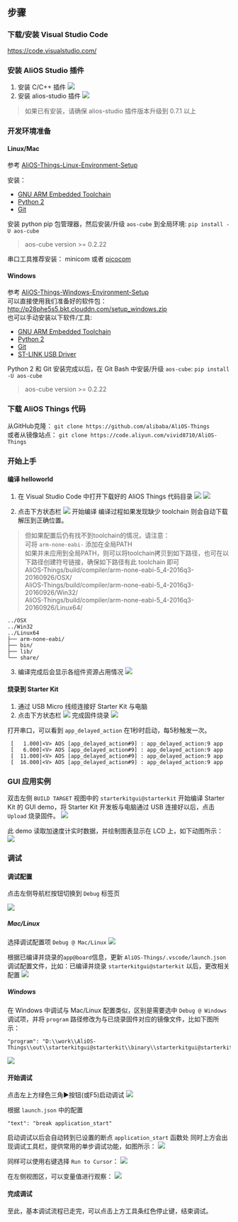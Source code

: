 ## 步骤

### 下载/安装 Visual Studio Code
https://code.visualstudio.com/

### 安装 AliOS Studio 插件
1. 安装 C/C++ 插件
![](https://img.alicdn.com/tfs/TB1YVS4ghGYBuNjy0FnXXX5lpXa-3270-2182.png)
2. 安装 alios-studio 插件
![](https://img.alicdn.com/tfs/TB1eFS4ghGYBuNjy0FnXXX5lpXa-3270-2182.png)
> 如果已有安装，请确保 alios-studio 插件版本升级到 0.7.1 以上

### 开发环境准备

#### Linux/Mac

参考 [AliOS-Things-Linux-Environment-Setup](https://github.com/alibaba/AliOS-Things/wiki/AliOS-Things-Linux-Environment-Setup)

安装：
- [GNU ARM Embedded Toolchain](https://launchpad.net/gcc-arm-embedded/+download)
- [Python 2](https://www.python.org/downloads/)
- [Git](https://git-scm.com/downloads)

安装 python pip 包管理器，然后安装/升级 `aos-cube` 到全局环境:
`pip install -U aos-cube`
> aos-cube version >= 0.2.22

串口工具推荐安装：
minicom 或者 [picocom](https://github.com/npat-efault/picocom)

#### Windows
参考 [AliOS-Things-Windows-Environment-Setup](https://github.com/alibaba/AliOS-Things/wiki/AliOS-Things-Windows-Environment-Setup)  
可以直接使用我们准备好的软件包：http://p28phe5s5.bkt.clouddn.com/setup_windows.zip  
也可以手动安装以下软件/工具:  
- [GNU ARM Embedded Toolchain](https://launchpad.net/gcc-arm-embedded/+download)
- [Python 2](https://www.python.org/downloads/)
- [Git](https://git-scm.com/downloads)
- [ST-LINK USB Driver](http://www.st.com/en/development-tools/stsw-link009.html)

Python 2 和 Git 安装完成以后，在 Git Bash 中安装/升级 `aos-cube`:
`pip install -U aos-cube`
> aos-cube version >= 0.2.22

### 下载 AliOS Things 代码

从GitHub克隆：
`git clone https://github.com/alibaba/AliOS-Things`  
或者从镜像站点：
`git clone https://code.aliyun.com/vivid8710/AliOS-Things`


### 开始上手
#### 编译 helloworld

1. 在 Visual Studio Code 中打开下载好的 AliOS Things 代码目录
![](https://img.alicdn.com/tfs/TB1RJyMgf1TBuNjy0FjXXajyXXa-3270-2182.png)
![](https://img.alicdn.com/tfs/TB1v6uPgeuSBuNjy1XcXXcYjFXa-3270-2182.png)

2. 点击下方状态栏 ![](https://img.alicdn.com/tfs/TB1HC9KgkyWBuNjy0FpXXassXXa-72-22.png) 开始编译
编译过程如果发现缺少 toolchain 则会自动下载解压到正确位置。

> 但如果配置后仍有找不到toolchain的情况，请注意：  
> 可将 `arm-none-eabi-` 添加在全局PATH  
> 如果并未应用到全局PATH，则可以将toolchain拷贝到如下路径，也可在以下路径创建符号链接，确保如下路径有此 toolchain 即可  
> AliOS-Things/build/compiler/arm-none-eabi-5_4-2016q3-20160926/OSX/  
> AliOS-Things/build/compiler/arm-none-eabi-5_4-2016q3-20160926/Win32/  
> AliOS-Things/build/compiler/arm-none-eabi-5_4-2016q3-20160926/Linux64/  
```
../OSX
../Win32
../Linux64
├── arm-none-eabi/
├── bin/
├── lib/
└── share/
```

3. 编译完成后会显示各组件资源占用情况
![](https://img.alicdn.com/tfs/TB1q.wUgntYBeNjy1XdXXXXyVXa-3270-2182.png)

#### 烧录到 Starter Kit

1. 通过 USB Micro 线缆连接好 Starter Kit 与电脑
2. 点击下方状态栏 ![](https://img.alicdn.com/tfs/TB1TyipgbGYBuNjy0FoXXciBFXa-75-22.png) 完成固件烧录
![](https://img.alicdn.com/tfs/TB1jW2ngeuSBuNjSsplXXbe8pXa-3270-2182.png)

打开串口，可以看到 `app_delayed_action` 在1秒时启动，每5秒触发一次。
```
 [   1.000]<V> AOS [app_delayed_action#9] : app_delayed_action:9 app
 [   6.000]<V> AOS [app_delayed_action#9] : app_delayed_action:9 app
 [  11.000]<V> AOS [app_delayed_action#9] : app_delayed_action:9 app
 [  16.000]<V> AOS [app_delayed_action#9] : app_delayed_action:9 app
 ```

### GUI 应用实例
双击左侧 `BUILD TARGET` 视图中的 `starterkitgui@starterkit` 开始编译 Starter Kit 的 GUI demo，将 Starter Kit 开发板与电脑通过 USB 连接好以后，点击 `Upload` 烧录固件。
![](https://img.alicdn.com/tfs/TB1RWo9gbSYBuNjSspiXXXNzpXa-3270-2182.png)

此 demo 读取加速度计实时数据，并绘制图表显示在 LCD 上，如下动图所示：
![](https://img.alicdn.com/tfs/TB17EnugqmWBuNjy1XaXXXCbXXa-484-387.gif)

### 调试
#### 调试配置
点击左侧导航栏按钮切换到 `Debug` 标签页

![](https://img.alicdn.com/tfs/TB1pPlpguuSBuNjy1XcXXcYjFXa-3840-2400.png)

##### Mac/Linux
选择调试配置项 `Debug @ Mac/Linux`
![](https://img.alicdn.com/tfs/TB1ZzhpguuSBuNjy1XcXXcYjFXa-3840-2400.png)

根据已编译并烧录的`app@board`信息，更新 `AliOS-Things/.vscode/launch.json` 调试配置文件，比如：已编译并烧录 `starterkitgui@starterkit` 以后，更改相关配置
![](https://img.alicdn.com/tfs/TB1tRptgxSYBuNjSspjXXX73VXa-3840-2400.png)

##### Windows
在 Windows 中调试与 Mac/Linux 配置类似，区别是需要选中 `Debug @ Windows` 调试项，并将 `program` 路径修改为与已烧录固件对应的镜像文件，比如下图所示：
```
"program": "D:\\work\\AliOS-Things\\out\\starterkitgui@starterkit\\binary\\starterkitgui@starterkit.elf"
```
![](https://img.alicdn.com/tfs/TB114yFgCtYBeNjSspkXXbU8VXa-3840-2400.png)

#### 开始调试
点击左上方绿色三角▶️按钮(或F5)启动调试
![](https://img.alicdn.com/tfs/TB17HNpgAyWBuNjy0FpXXassXXa-3840-2400.png)

根据 `launch.json` 中的配置
```
"text": "break application_start"
```
启动调试以后会自动转到已设置的断点 `application_start` 函数处
同时上方会出现调试工具栏，提供常用的单步调试功能，如图所示：
![](https://img.alicdn.com/tfs/TB1tS8jgpuWBuNjSspnXXX1NVXa-3840-2400.png)

同样可以使用右键选择 `Run to Cursor`：
![](https://img.alicdn.com/tfs/TB1WDZ6gbGYBuNjy0FoXXciBFXa-3840-2400.png)

在左侧视图区，可以变量值进行观察：
![](https://img.alicdn.com/tfs/TB1JTZ6gbGYBuNjy0FoXXciBFXa-3840-2400.png)

#### 完成调试
至此，基本调试流程已走完，可以点击上方工具条红色停止键，结束调试。